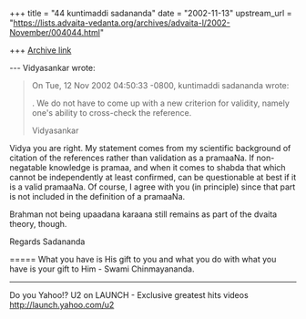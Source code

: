 +++
title = "44 kuntimaddi sadananda"
date = "2002-11-13"
upstream_url = "https://lists.advaita-vedanta.org/archives/advaita-l/2002-November/004044.html"

+++
[Archive link](https://lists.advaita-vedanta.org/archives/advaita-l/2002-November/004044.html)

--- Vidyasankar <vsundaresan at HOTMAIL.COM> wrote:
> On Tue, 12 Nov 2002 04:50:33 -0800, kuntimaddi sadananda
> <kuntimaddisada at YAHOO.COM> wrote:
>
>. We
> do not have to come up with a new criterion for validity, namely
> one's
> ability to cross-check the reference.
>
> Vidyasankar

Vidya you are right. My statement comes from my scientific background
of citation of the references rather than validation as a pramaaNa.
If non-negatable knowledge is pramaa, and when it comes to shabda
that which cannot be independently at least confirmed, can be
questionable at best if it is a valid pramaaNa. Of course, I agree
with you (in principle) since that part is not included in the
definition of a pramaaNa.

 Brahman not being upaadana karaana still remains as part of the
dvaita theory, though.

Regards
Sadananda

=====
What you have is His gift to you and what you do with what you have is your gift to Him - Swami Chinmayananda.

__________________________________________________
Do you Yahoo!?
U2 on LAUNCH - Exclusive greatest hits videos
http://launch.yahoo.com/u2

